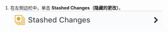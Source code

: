 1. 在左侧边栏中，单击 **Stashed Changes（隐藏的更改）**。 ![隐藏的更改选项](/assets/images/help/desktop/stashed-changes.png)
